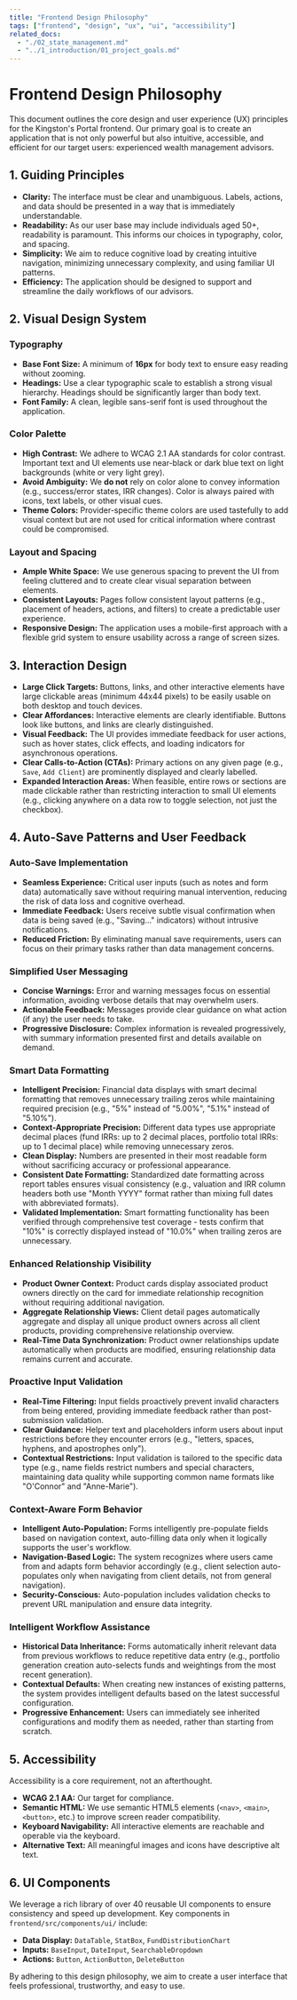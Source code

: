 ```yaml
---
title: "Frontend Design Philosophy"
tags: ["frontend", "design", "ux", "ui", "accessibility"]
related_docs:
  - "./02_state_management.md"
  - "../1_introduction/01_project_goals.md"
---
```

# Frontend Design Philosophy

This document outlines the core design and user experience (UX) principles for the Kingston's Portal frontend. Our primary goal is to create an application that is not only powerful but also intuitive, accessible, and efficient for our target users: experienced wealth management advisors.

## 1. Guiding Principles

- **Clarity:** The interface must be clear and unambiguous. Labels, actions, and data should be presented in a way that is immediately understandable.
- **Readability:** As our user base may include individuals aged 50+, readability is paramount. This informs our choices in typography, color, and spacing.
- **Simplicity:** We aim to reduce cognitive load by creating intuitive navigation, minimizing unnecessary complexity, and using familiar UI patterns.
- **Efficiency:** The application should be designed to support and streamline the daily workflows of our advisors.

## 2. Visual Design System

### Typography
- **Base Font Size:** A minimum of **16px** for body text to ensure easy reading without zooming.
- **Headings:** Use a clear typographic scale to establish a strong visual hierarchy. Headings should be significantly larger than body text.
- **Font Family:** A clean, legible sans-serif font is used throughout the application.

### Color Palette
- **High Contrast:** We adhere to WCAG 2.1 AA standards for color contrast. Important text and UI elements use near-black or dark blue text on light backgrounds (white or very light grey).
- **Avoid Ambiguity:** We **do not** rely on color alone to convey information (e.g., success/error states, IRR changes). Color is always paired with icons, text labels, or other visual cues.
- **Theme Colors:** Provider-specific theme colors are used tastefully to add visual context but are not used for critical information where contrast could be compromised.

### Layout and Spacing
- **Ample White Space:** We use generous spacing to prevent the UI from feeling cluttered and to create clear visual separation between elements.
- **Consistent Layouts:** Pages follow consistent layout patterns (e.g., placement of headers, actions, and filters) to create a predictable user experience.
- **Responsive Design:** The application uses a mobile-first approach with a flexible grid system to ensure usability across a range of screen sizes.

## 3. Interaction Design

- **Large Click Targets:** Buttons, links, and other interactive elements have large clickable areas (minimum 44x44 pixels) to be easily usable on both desktop and touch devices.
- **Clear Affordances:** Interactive elements are clearly identifiable. Buttons look like buttons, and links are clearly distinguished.
- **Visual Feedback:** The UI provides immediate feedback for user actions, such as hover states, click effects, and loading indicators for asynchronous operations.
- **Clear Calls-to-Action (CTAs):** Primary actions on any given page (e.g., `Save`, `Add Client`) are prominently displayed and clearly labelled.
- **Expanded Interaction Areas:** When feasible, entire rows or sections are made clickable rather than restricting interaction to small UI elements (e.g., clicking anywhere on a data row to toggle selection, not just the checkbox).

## 4. Auto-Save Patterns and User Feedback

### Auto-Save Implementation
- **Seamless Experience:** Critical user inputs (such as notes and form data) automatically save without requiring manual intervention, reducing the risk of data loss and cognitive overhead.
- **Immediate Feedback:** Users receive subtle visual confirmation when data is being saved (e.g., "Saving..." indicators) without intrusive notifications.
- **Reduced Friction:** By eliminating manual save requirements, users can focus on their primary tasks rather than data management concerns.

### Simplified User Messaging
- **Concise Warnings:** Error and warning messages focus on essential information, avoiding verbose details that may overwhelm users.
- **Actionable Feedback:** Messages provide clear guidance on what action (if any) the user needs to take.
- **Progressive Disclosure:** Complex information is revealed progressively, with summary information presented first and details available on demand.

### Smart Data Formatting
- **Intelligent Precision:** Financial data displays with smart decimal formatting that removes unnecessary trailing zeros while maintaining required precision (e.g., "5%" instead of "5.00%", "5.1%" instead of "5.10%").
- **Context-Appropriate Precision:** Different data types use appropriate decimal places (fund IRRs: up to 2 decimal places, portfolio total IRRs: up to 1 decimal place) while removing unnecessary zeros.
- **Clean Display:** Numbers are presented in their most readable form without sacrificing accuracy or professional appearance.
- **Consistent Date Formatting:** Standardized date formatting across report tables ensures visual consistency (e.g., valuation and IRR column headers both use "Month YYYY" format rather than mixing full dates with abbreviated formats).
- **Validated Implementation:** Smart formatting functionality has been verified through comprehensive test coverage - tests confirm that "10%" is correctly displayed instead of "10.0%" when trailing zeros are unnecessary.

### Enhanced Relationship Visibility
- **Product Owner Context:** Product cards display associated product owners directly on the card for immediate relationship recognition without requiring additional navigation.
- **Aggregate Relationship Views:** Client detail pages automatically aggregate and display all unique product owners across all client products, providing comprehensive relationship overview.
- **Real-Time Data Synchronization:** Product owner relationships update automatically when products are modified, ensuring relationship data remains current and accurate.

### Proactive Input Validation
- **Real-Time Filtering:** Input fields proactively prevent invalid characters from being entered, providing immediate feedback rather than post-submission validation.
- **Clear Guidance:** Helper text and placeholders inform users about input restrictions before they encounter errors (e.g., "letters, spaces, hyphens, and apostrophes only").
- **Contextual Restrictions:** Input validation is tailored to the specific data type (e.g., name fields restrict numbers and special characters, maintaining data quality while supporting common name formats like "O'Connor" and "Anne-Marie").

### Context-Aware Form Behavior
- **Intelligent Auto-Population:** Forms intelligently pre-populate fields based on navigation context, auto-filling data only when it logically supports the user's workflow.
- **Navigation-Based Logic:** The system recognizes where users came from and adapts form behavior accordingly (e.g., client selection auto-populates only when navigating from client details, not from general navigation).
- **Security-Conscious:** Auto-population includes validation checks to prevent URL manipulation and ensure data integrity.

### Intelligent Workflow Assistance
- **Historical Data Inheritance:** Forms automatically inherit relevant data from previous workflows to reduce repetitive data entry (e.g., portfolio generation creation auto-selects funds and weightings from the most recent generation).
- **Contextual Defaults:** When creating new instances of existing patterns, the system provides intelligent defaults based on the latest successful configuration.
- **Progressive Enhancement:** Users can immediately see inherited configurations and modify them as needed, rather than starting from scratch.

## 5. Accessibility

Accessibility is a core requirement, not an afterthought.
- **WCAG 2.1 AA:** Our target for compliance.
- **Semantic HTML:** We use semantic HTML5 elements (`<nav>`, `<main>`, `<button>`, etc.) to improve screen reader compatibility.
- **Keyboard Navigability:** All interactive elements are reachable and operable via the keyboard.
- **Alternative Text:** All meaningful images and icons have descriptive alt text.

## 6. UI Components

We leverage a rich library of over 40 reusable UI components to ensure consistency and speed up development. Key components in `frontend/src/components/ui/` include:
- **Data Display:** `DataTable`, `StatBox`, `FundDistributionChart`
- **Inputs:** `BaseInput`, `DateInput`, `SearchableDropdown`
- **Actions:** `Button`, `ActionButton`, `DeleteButton`

By adhering to this design philosophy, we aim to create a user interface that feels professional, trustworthy, and easy to use. 